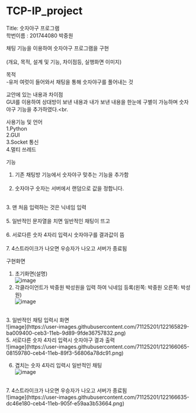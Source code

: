 # TCP-IP_project
Title: 숫자야구 프로그램<br>
학번이름 : 201744080 박중원<br>

채팅 기능을 이용하여 숫자야구 프로그램을 구현 <br>
<br>
 (개요, 목적, 설계 및 기능, 차이점등, 실행화면 이미지)<br>
 
 
목적 <br>
-유저 여럿이 들어와서 채팅을 통해 숫자야구를 풀어내는 것<br>

교안에 있는 내용과 차이점 <br>
GUI를 이용하여 상대방이 보낸 내용과 내가 보낸 내용을 한눈에 구별이 가능하며 숫자야구 기능을 추가하였다.<br.

사용기능 및 언어 <br>
1.Python <br>
2.GUI <br>
3.Socket 통신 <br>
4.멀티 쓰레드

기능 <br>
1. 기존 채팅방 기능에서 숫자야구 맞추는 기능을 추가함 <br><br>
2. 숫자야구 숫자는 서버에서 랜덤으로 값을 정합니다.<br>
<br>
3. 맨 처음 입력하는 것은 닉네임 입력<br>
<br>
5. 일반적인 문자열을 치면 일반적인 채팅이 뜨고<br>
<br>
6. 서로다른 숫자 4자리 입력시 숫자야구를 결과값이 뜸 <br>
<br>
7. 4스트라이크가 나오면 우승자가 나오고 서버가 종료됨 <br>

구현화면 <br>
1. 초기화면(설명) <br>
![image](https://user-images.githubusercontent.com/71125201/122163666-7eb09600-ceb0-11eb-8678-31d6820d7a30.png)<br>
2. 각클라이언트가 박중원 박성원을 입력 하여 닉네임 등록(왼쪽: 박중원 오른쪽: 박성원)<br> 
![image](https://user-images.githubusercontent.com/71125201/122165706-8de51300-ceb3-11eb-99bc-85af92142c0c.png)
<br>
3. 일반적인 채팅 입력시 화면<br>
![image](https://user-images.githubusercontent.com/71125201/122165829-ba009400-ceb3-11eb-9d89-9fde36757832.png)
<br>
5. 서로다른 숫자 4자리 입력시 숫자야구 결과 출력<br>
![image](https://user-images.githubusercontent.com/71125201/122166065-08159780-ceb4-11eb-89f3-56806a78dc91.png)
<br>

6. 겹치는 숫자 4자리 입력시 일반적인 채팅<br>
![image](https://user-images.githubusercontent.com/71125201/122166278-562a9b00-ceb4-11eb-98e4-33f3262acd7c.png)
<br>
7. 4스트라이크가 나오면 우승자가 나오고 서버가 종료됨 <br>
![image](https://user-images.githubusercontent.com/71125201/122166635-dc46e180-ceb4-11eb-905f-e59aa3b53664.png)





